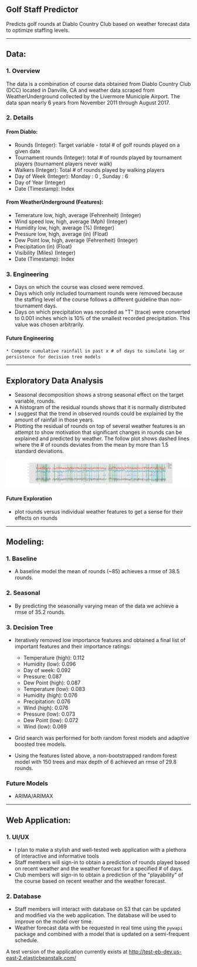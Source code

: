 ## Golf Staff Predictor
Predicts golf rounds at Diablo Country Club based on weather forecast data to optimize staffing levels.

---

## Data:

### 1. Overview
The data is a combination of course data obtained from Diablo Country Club (DCC) located in Danville, CA and weather data scraped from WeatherUnderground collected by the Livermore Municiple Airport.  The data span nearly 6 years from November 2011 through August 2017.

### 2. Details
#### From Diablo:
  * Rounds (Integer): Target variable - total # of golf rounds played on a given date
  * Tournament rounds (Integer): total # of rounds played by tournament players (tournament players never walk)
  * Walkers (Integer): Total # of rounds played by walking players
  * Day of Week (Integer): Monday : 0 , Sunday : 6
  * Day of Year (Integer)
  * Date (Timestamp): Index


#### From WeatherUnderground (Features):
  * Temerature low, high, average (Fehrenheit) (Integer)
  * Wind speed low, high, average (Mph) (Integer)
  * Humidity low, high, average (%) (Integer)
  * Pressure low, high, average (in) (Float)
  * Dew Point low, high, average (Fehrenheit) (Integer)
  * Precipitation (in) (Float)
  * Visibility (Miles) (Integer)
  * Date (Timestamp): Index

### 3. Engineering
  * Days on which the course was closed were removed.
  * Days which only included tournament rounds were removed because the staffing level of the course follows a different guideline than non-tournament days.
  * Days on which precipitation was recorded as "T" (trace) were converted to 0.001 inches which is 10% of the smallest recorded precipitation.  This value was chosen arbitrarily.
  #### Future Engineering
    * Compute cumulative rainfall in past x # of days to simulate lag or persistence for decision tree models

---

## Exploratory Data Analysis
  * Seasonal decomposition shows a strong seasonal effect on the target variable, rounds.
  * A histogram of the residual rounds shows that it is normally distributed
  * I suggest that the trend in observed rounds could be explained by the amount of rainfall in those years.
  * Plotting the residual of rounds on top of several weather features is an attempt to show motivation that significant changes in rounds can be explained and predicted by weather.  The follow plot shows dashed lines where the # of rounds deviates from the mean by more than 1.5 standard deviations.

![High deviance rounds](plots/rounds_nznt_resid_and_all_resid.png "High Deviance Rounds")

  #### Future Exploration
  * plot rounds versus individual weather features to get a sense for their effects on rounds

---

## Modeling:

### 1. Baseline
  * A baseline model the mean of rounds (~85) achieves a rmse of 38.5 rounds.

### 2. Seasonal
  * By predicting the seasonally varying mean of the data we achieve a rmse of 35.2 rounds.

### 3. Decision Tree
  * Iteratively removed low importance features and obtained a final list of important features and their importance ratings:
    - Temperature (high): 0.112
    - Humidity (low): 0.096
    - Day of week: 0.092
    - Pressure: 0.087
    - Dew Point (high): 0.087
    - Temperature (low): 0.083
    - Humidity (high): 0.076
    - Precipitation: 0.076
    - Wind (high): 0.076
    - Pressure (low): 0.073
    - Dew Point (low): 0.072
    - Wind (low): 0.069


  * Grid search was performed for both random forest models and adaptive boosted tree models.

  * Using the features listed above, a non-bootstrapped random forest model with 150 trees and max depth of 6 achieved an rmse of 29.8 rounds.

### Future Models
  * ARIMA/ARIMAX

---

## Web Application:

### 1. UI/UX
  * I plan to make a stylish and well-tested web application with a plethora of interactive and informative tools
  * Staff members will sign-in to obtain a prediction of rounds played based on recent weather and the weather forecast for a specified # of days.
  * Club members will sign-in to obtain a prediction of the "playability" of the course based on recent weather and the weather forecast.

### 2. Database
  * Staff members will interact with database on S3 that can be updated and modified via the web application.  The database will be used to improve on the model over time.
  * Weather forecast data with be requested in real time using the `pywapi` package and combined with a model that is updated on a semi-frequent schedule.

A test version of the application currently exists at http://test-eb-dev.us-east-2.elasticbeanstalk.com/